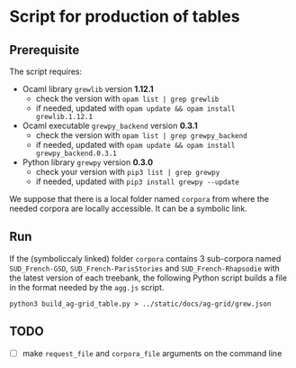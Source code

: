# Script for production of tables

## Prerequisite

The script requires:
 - Ocaml library `grewlib` version **1.12.1**
   - check the version with `opam list | grep grewlib`
   - if needed, updated with `opam update && opam install grewlib.1.12.1`
 - Ocaml executable `grewpy_backend` version **0.3.1**
   - check the version with `opam list | grep grewpy_backend`
   - if needed, updated with `opam update && opam install grewpy_backend.0.3.1`
 - Python library `grewpy` version **0.3.0**
   - check your version with `pip3 list | grep grewpy`
   - if needed, updated with `pip3 install grewpy --update`

We suppose that there is a local folder named `corpora` from where the needed corpora are locally accessible.
It can be a symbolic link.

## Run 

If the (symboliccaly linked) folder `corpora` contains 3 sub-corpora named `SUD_French-GSD`, `SUD_French-ParisStories` and `SUD_French-Rhapsodie` with the latest version of each treebank,
the following Python script builds a file in the format needed by the `agg.js` script.

```
python3 build_ag-grid_table.py > ../static/docs/ag-grid/grew.json
```

## TODO
 - [ ] make `request_file` and `corpora_file` arguments on the command line